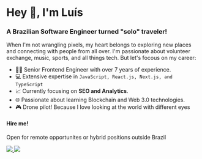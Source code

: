 <h1>Hey 👋, I'm Luís</h1>
<h3>A Brazilian Software Engineer turned "solo" traveler!</h3>

<p>When I'm not wrangling pixels, my heart belongs to exploring new places and connecting with people from all over. I'm passionate about volunteer exchange, music, sports, and all things tech. But let's focous on my career:</p>

- 🧑‍💻 Senior Frontend Engineer with over 7 years of experience.
- 💻 Extensive expertise in <code>JavaScript, React.js, Next.js, and TypeScript</code>
- 📈 Currently focusing on **SEO and Analytics**.
- 🌐 Passionate about learning Blockchain and Web 3.0 technologies.
- 🎮 Drone pilot! Because I love looking at the world with different eyes

<h4>Hire me!</h4>
<p>Open for remote opportunites or hybrid positions outside Brazil</p>
<p>
    <a
    href="https://web.whatsapp.com/send?phone=+5511993028124"
    alt="WhatsApp"
    target="blank"
  >
    <img src="https://img.shields.io/badge/WhatsApp-25D366?style=for-the-badge&logo=whatsapp&logoColor=white" />
  </a>
  <a
    href="https://www.linkedin.com/in/luisslanca"
    alt="LinkedIn"
    target="blank"
  >
    <img src="https://img.shields.io/badge/linkedin-%230077B5.svg?style=for-the-badge&logo=linkedin&logoColor=white" />
  </a>
</p>
